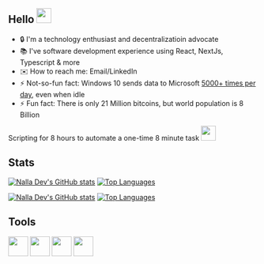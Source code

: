 ## Hello <img src="https://c.tenor.com/SNL9_xhZl9oAAAAi/waving-hand-joypixels.gif" height="30px"/>

- 🔒 I'm a technology enthusiast and decentralizatioin advocate
- 📚 I've software development experience using React, NextJs, Typescript & more
- ✉️ How to reach me: Email/LinkedIn
- ⚡ Not-so-fun fact: Windows 10 sends data to Microsoft [5000+ times per day](https://thehackernews.com/2016/02/microsoft-windows10-privacy.html), even when idle
- ⚡ Fun fact: There is only 21 Million bitcoins, but world population is 8 Billion

Scripting for 8 hours to automate a one-time 8 minute task <img src="https://media.giphy.com/media/WUlplcMpOCEmTGBtBW/giphy.gif" width="30"/>

## Stats
<!--light mode-->
[![Nalla Dev's GitHub stats](https://github-readme-stats.vercel.app/api?username=nalladev&hide_border=true&card_width=320&show_icons=true&rank_icon=github#gh-light-mode-only)](https://github.com/anuraghazra/github-readme-stats#gh-light-mode-only)
[![Top Languages](https://github-readme-stats.vercel.app/api/top-langs/?username=nalladev&hide_border=true&card_width=320langs_count=10&layout=compact&#gh-light-mode-only)](https://github.com/anuraghazra/github-readme-stats#gh-light-mode-only)
<!--dark mode-->
[![Nalla Dev's GitHub stats](https://github-readme-stats.vercel.app/api?username=nalladev&hide_border=true&card_width=400&show_icons=true&rank_icon=github&theme=github_dark#gh-dark-mode-only)](https://github.com/anuraghazra/github-readme-stats#gh-dark-mode-only)
[![Top Languages](https://github-readme-stats.vercel.app/api/top-langs/?username=nalladev&hide_border=true&card_width=350&layout=compact&langs_count=9&theme=github_dark#gh-dark-mode-only)](https://github.com/anuraghazra/github-readme-stats#gh-dark-mode-only)

<!--
![Nalla Dev's GitHub stats](https://github-readme-stats.vercel.app/api?username=nalladev&include_all_commits=true&theme=github_dark&title_color=26a0da&icon_color=26a0da&hide_border=true&custom_title=Github%20Stats&show_icons=true")\
![Top Langs](https://github-readme-stats.vercel.app/api/top-langs/?username=nalladev&theme=github_dark&title_color=26a0da&hide_border=true&custom_title=Most%20Used%20Languages&layout=compact&langs_count=10&card_width=445")
-->

## Tools
[<img src="https://cdn.simpleicons.org/vscodium" height="40" width="40" />](https://vscodium.com/)
[<img src="https://cdn.simpleicons.org/brave" height="40" width="40" />](https://brave.com/)
[<img src="https://cdn.simpleicons.org/bitcoin" height="40" width="40" />](https://bitcoin.org)
[<img src="https://cdn.simpleicons.org/telegram" height="40" width="40" />](https://telegram.org)

<!--
- 🌱 I’m currently learning
- ✉️ How to reach me: LinkedIn
- 🔭 I’m currently working on ...
- 👯 I’m looking to collaborate on ...
- 🤔 I’m looking for help with ...
- 💬 Ask me about ...
- 😄 Pronouns: ...
- ⚡ Fun fact: ...
-->


